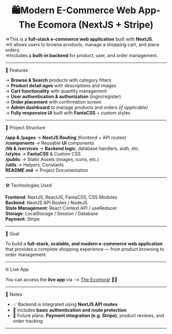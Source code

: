 <h1 align="center">🛍️Modern E-Commerce Web App-The Ecomora (NextJS + Stripe)</h1>

=>This is a **full-stack e-commerce web application** built with **NextJS**.  
=>It allows users to browse products, manage a shopping cart, and place orders.  
=>Includes a **built-in backend** for product, user, and order management.

---

🚀 Features

-> **Browse & Search** products with category filters  
-> **Product detail ages** with descriptions and images  
-> **Cart functionality** with quantity management  
-> **User authentication & authorization** (login/register)  
-> **Order placement** with confirmation screen  
-> **Admin dashboard** to manage products and orders *(if applicable)*  
-> **Fully responsive UI** built with **FantaCSS** + custom styles  

---

📂 Project Structure

**/app & /pages**     → **NextJS Routing** (frontend + API routes)  
**/components**            → Reusable **UI** components  
**/lib & /services**  → **Backend logic**, database handlers, auth, etc.  
**/styles**                → **FantaCSS** & Custom CSS  
**/public**                → Static Assets (images, icons, etc.)  
**/utils**                 → Helpers, Constants  
**README.md**              → Project Documentation  

---

🛠 Technologies Used

**Frontend**: NextJS, ReactJS, FantaCSS, CSS Modules  
**Backend**: NextJS API Routes / NodeJS  
**State Management**: React Context API / useReducer   
**Storage**: LocalStorage / Session / Database  
**Payment**: Stripe

---

🎯 Goal

To build a **full-stack, scalable, and modern e-commerce web application**  
that provides a complete shopping experience — from product browsing to order management.

---

🌐 Live App

You can access the **live app** via --> <a href = "main.d87exegvwzy9z.amplifyapp.com/">The Ecomora!</a> 🚀🚀

---

📌 Notes

- ✅ Backend is integrated using **NextJS API routes**   
- 🔐 Includes **basic authentication and route protection**  
- 🧪 Future plans: **Payment integration (e.g. Stripe)**, product reviews, and order tracking  

---

